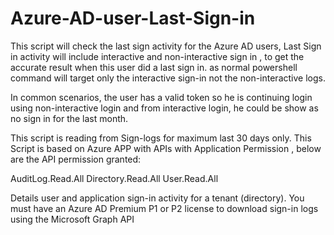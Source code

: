 # Azure-AD-user-Last-Sign-in

This script will check the last sign activity for the Azure AD users, Last Sign in activity will include interactive and non-interactive sign in , to get the accurate result when this user did a last sign in. as normal powershell command will target only the interactive sign-in not the non-interactive logs.

In common scenarios, the user has a valid token so he is continuing login using non-interactive login and from interactive login, he could be show as no sign in for the last month.

This script is reading from Sign-logs for maximum last 30 days only.
This Script is based on Azure APP with APIs with Application Permission , below are the API permission granted:

AuditLog.Read.All
Directory.Read.All
User.Read.All

Details user and application sign-in activity for a tenant (directory). You must have an Azure AD Premium P1 or P2 license to download sign-in logs using the Microsoft Graph API
